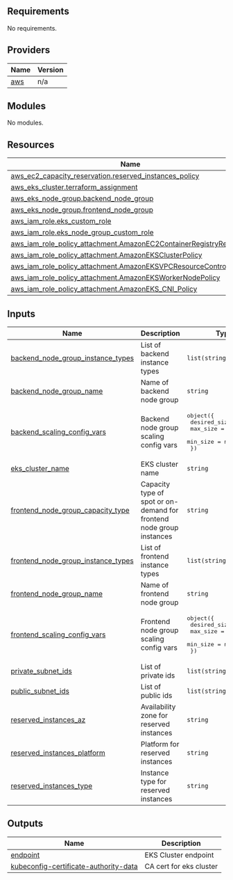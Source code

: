 ## Requirements

No requirements.

## Providers

| Name | Version |
|------|---------|
| <a name="provider_aws"></a> [aws](#provider\_aws) | n/a |

## Modules

No modules.

## Resources

| Name | Type |
|------|------|
| [aws_ec2_capacity_reservation.reserved_instances_policy](https://registry.terraform.io/providers/hashicorp/aws/latest/docs/resources/ec2_capacity_reservation) | resource |
| [aws_eks_cluster.terraform_assignment](https://registry.terraform.io/providers/hashicorp/aws/latest/docs/resources/eks_cluster) | resource |
| [aws_eks_node_group.backend_node_group](https://registry.terraform.io/providers/hashicorp/aws/latest/docs/resources/eks_node_group) | resource |
| [aws_eks_node_group.frontend_node_group](https://registry.terraform.io/providers/hashicorp/aws/latest/docs/resources/eks_node_group) | resource |
| [aws_iam_role.eks_custom_role](https://registry.terraform.io/providers/hashicorp/aws/latest/docs/resources/iam_role) | resource |
| [aws_iam_role.eks_node_group_custom_role](https://registry.terraform.io/providers/hashicorp/aws/latest/docs/resources/iam_role) | resource |
| [aws_iam_role_policy_attachment.AmazonEC2ContainerRegistryReadOnly](https://registry.terraform.io/providers/hashicorp/aws/latest/docs/resources/iam_role_policy_attachment) | resource |
| [aws_iam_role_policy_attachment.AmazonEKSClusterPolicy](https://registry.terraform.io/providers/hashicorp/aws/latest/docs/resources/iam_role_policy_attachment) | resource |
| [aws_iam_role_policy_attachment.AmazonEKSVPCResourceController](https://registry.terraform.io/providers/hashicorp/aws/latest/docs/resources/iam_role_policy_attachment) | resource |
| [aws_iam_role_policy_attachment.AmazonEKSWorkerNodePolicy](https://registry.terraform.io/providers/hashicorp/aws/latest/docs/resources/iam_role_policy_attachment) | resource |
| [aws_iam_role_policy_attachment.AmazonEKS_CNI_Policy](https://registry.terraform.io/providers/hashicorp/aws/latest/docs/resources/iam_role_policy_attachment) | resource |

## Inputs

| Name | Description | Type | Default | Required |
|------|-------------|------|---------|:--------:|
| <a name="input_backend_node_group_instance_types"></a> [backend\_node\_group\_instance\_types](#input\_backend\_node\_group\_instance\_types) | List of backend instance types | `list(string)` | <pre>[<br>  "t2.micro"<br>]</pre> | no |
| <a name="input_backend_node_group_name"></a> [backend\_node\_group\_name](#input\_backend\_node\_group\_name) | Name of backend node group | `string` | `"backend_node_group"` | no |
| <a name="input_backend_scaling_config_vars"></a> [backend\_scaling\_config\_vars](#input\_backend\_scaling\_config\_vars) | Backend node group scaling config vars | <pre>object({<br>    desired_size = number<br>    max_size     = number<br>    min_size     = number<br>  })</pre> | <pre>{<br>  "desired_size": 2,<br>  "max_size": 2,<br>  "min_size": 1<br>}</pre> | no |
| <a name="input_eks_cluster_name"></a> [eks\_cluster\_name](#input\_eks\_cluster\_name) | EKS cluster name | `string` | `"terraform_assignment"` | no |
| <a name="input_frontend_node_group_capacity_type"></a> [frontend\_node\_group\_capacity\_type](#input\_frontend\_node\_group\_capacity\_type) | Capacity type of spot or on-demand for frontend node group instances | `string` | `"SPOT"` | no |
| <a name="input_frontend_node_group_instance_types"></a> [frontend\_node\_group\_instance\_types](#input\_frontend\_node\_group\_instance\_types) | List of frontend instance types | `list(string)` | <pre>[<br>  "t2.micro"<br>]</pre> | no |
| <a name="input_frontend_node_group_name"></a> [frontend\_node\_group\_name](#input\_frontend\_node\_group\_name) | Name of frontend node group | `string` | `"frontend_node_group"` | no |
| <a name="input_frontend_scaling_config_vars"></a> [frontend\_scaling\_config\_vars](#input\_frontend\_scaling\_config\_vars) | Frontend node group scaling config vars | <pre>object({<br>    desired_size = number<br>    max_size     = number<br>    min_size     = number<br>  })</pre> | <pre>{<br>  "desired_size": 2,<br>  "max_size": 2,<br>  "min_size": 1<br>}</pre> | no |
| <a name="input_private_subnet_ids"></a> [private\_subnet\_ids](#input\_private\_subnet\_ids) | List of private ids | `list(string)` | n/a | yes |
| <a name="input_public_subnet_ids"></a> [public\_subnet\_ids](#input\_public\_subnet\_ids) | List of public ids | `list(string)` | n/a | yes |
| <a name="input_reserved_instances_az"></a> [reserved\_instances\_az](#input\_reserved\_instances\_az) | Availability zone for reserved instances | `string` | `"us-east-1a"` | no |
| <a name="input_reserved_instances_platform"></a> [reserved\_instances\_platform](#input\_reserved\_instances\_platform) | Platform for reserved instances | `string` | `"Linux/UNIX"` | no |
| <a name="input_reserved_instances_type"></a> [reserved\_instances\_type](#input\_reserved\_instances\_type) | Instance type for reserved instances | `string` | `"t2.micro"` | no |

## Outputs

| Name | Description |
|------|-------------|
| <a name="output_endpoint"></a> [endpoint](#output\_endpoint) | EKS Cluster endpoint |
| <a name="output_kubeconfig-certificate-authority-data"></a> [kubeconfig-certificate-authority-data](#output\_kubeconfig-certificate-authority-data) | CA cert for eks cluster |
